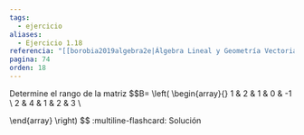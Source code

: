 ```yaml
---
tags:
  - ejercicio
aliases:
  - Ejercicio 1.18
referencia: "[[borobia2019algebra2e|Álgebra Lineal y Geometría Vectorial (2a ed)]]"
pagina: 74
orden: 18
---
```

Determine el rango de la matriz
$$B=
\left(
\begin{array}{}
1 & 2 & 1 & 0 & -1 \\
2 & 4 & 1 & 2 & 3  \\

\end{array}
\right)
$$
:multiline-flashcard:
Solución
